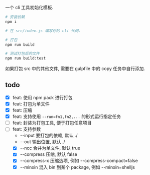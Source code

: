 一个 cli 工具初始化模板.

``` sh
# 安装依赖
npm i

# 在 src/index.js 编写你的 cli 代码.

# 打包
npm run build

# 测试打包后的文件
npm run build:test
```

如果打包 src 中的其他文件, 需要在 gulpfile 中的 copy 任务中自行添加.

## todo
- [x] feat: 使用 npm pack 进行打包
- [x] feat: 打包为单文件
- [x] feat: 压缩
- [x] feat: 支持使用 `--run=fn1,fn2,...` 的形式运行指定任务
- [ ] feat: 封装为打包工具, 便于打包任意项目
- [ ] feat: 支持参数
  - --input 要打包的依赖, 默认 ./
  - --out 输出位置, 默认 ./
  - [x] --ncc 合并为单文件, 默认 true
  - [x] --compress 压缩, 默认 false
  - [x] --compress-x 压缩选项, 例如 --compress-compact=false
  - [x] --minxin 混入 bin 到某个 package, 例如 --minxin=shelljs
